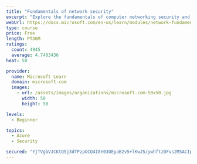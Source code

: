 ```yaml
---
title: "Fundamentals of network security"
excerpt: "Explore the fundamentals of computer networking security and monitoring."
webUrl: https://docs.microsoft.com/en-us/learn/modules/network-fundamentals-2/
type: course
price: Free
length: PT36M
ratings:
  count: 4945
  average: 4.7403436
heat: 50

provider:
  name: Microsoft Learn
  domain: microsoft.com
  images:
    - url: /assets/images/organizations/microsoft.com-50x50.jpg
      width: 50
      height: 50

levels:
  - Beginner

topics:
  - Azure
  - Security

secured: "YjTVgbVJCKtQ5j3dTPzpOCQ4I8Y03OEyaB2v5+lKwJ5/ywhftzDFvs2MSACIpJeSaGjykjBzEb1oADF0gfHZChjFQeCc2OxCDx95LmiYuXowGKBD6kycstwJsWeQg58LcdRx0GPKb2mz07W1zDa2XnH48rwMRDX/4GpnTLDel0NJAjKpj7ziwloNWY+6aq00MXe7uEzMD+mpBHsoG5/BAzUnpqY+qYPWQg4iT3vh0zH0Lnw9Lw7+ZUXsmE6/NAIsGxvnjwYEx4/UZUtfS36hsRTwhQ6sQBnmlaCEu2c046adsTDvchwLoCfliH91NRqRvpDhCIn3cD1eE96sFfzwxlGw/7L+hCWeD0v9z2KTxDjSKvvm0qjK4Kd+CVByMVpAAG1KkhtENQsi9qsw08jAjvfwrsrOBE0tXjA9VdW28W0=;qA7cKzfYQqVplChEl6/aMg=="
---
```



